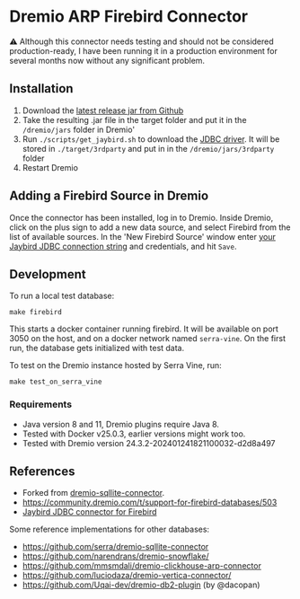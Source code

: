 # Dremio ARP Firebird Connector

⚠️ Although this connector needs testing and should not be considered production-ready,
I have been running it in a production environment for several months now without any significant problem.

## Installation

1. Download the [latest release jar from Github](https://github.com/serraict/dremio-firebird-connector/releases/)
2. Take the resulting .jar file in the target folder and put it in the `/dremio/jars` folder in Dremio'
3. Run `./scripts/get_jaybird.sh` to download the [JDBC driver](https://firebirdsql.org/en/jdbc-driver/).
   It will be stored in `./target/3rdparty` and put in in the `/dremio/jars/3rdparty` folder
4. Restart Dremio

## Adding a Firebird Source in Dremio

Once the connector has been installed, log in to Dremio.
Inside Dremio, click on the plus sign to add a new data source,
and select Firebird from the list of available sources.
In the 'New Firebird Source' window enter
[your Jaybird JDBC connection string](https://firebirdsql.github.io/jaybird-manual/jaybird_manual.html#connection-drivermanager)
and credentials, and hit `Save`.

## Development

To run a local test database:

```shell
make firebird
```

This starts a docker container running firebird.
It will be available on port 3050 on the host,
and on a docker network named `serra-vine`.
On the first run, the database gets initialized with test data.

To test on the Dremio instance hosted by Serra Vine, run:

```shell
make test_on_serra_vine
```

### Requirements

* Java version 8 and 11, Dremio plugins require Java 8.
* Tested with Docker v25.0.3, earlier versions might work too.
* Tested with Dremio version 24.3.2-202401241821100032-d2d8a497

## References

* Forked from [dremio-sqllite-connector](https://github.com/dremio-hub/dremio-sqllite-connector).
* <https://community.dremio.com/t/support-for-firebird-databases/503>
* [Jaybird JDBC connector for Firebird](https://firebirdsql.github.io/jaybird-manual/jaybird_manual.html)

Some reference implementations for other databases:

* <https://github.com/serra/dremio-sqllite-connector>
* <https://github.com/narendrans/dremio-snowflake/>
* <https://github.com/mmsmdali/dremio-clickhouse-arp-connector>
* <https://github.com/luciodaza/dremio-vertica-connector/>
* <https://github.com/Uqai-dev/dremio-db2-plugin> (by @dacopan)
